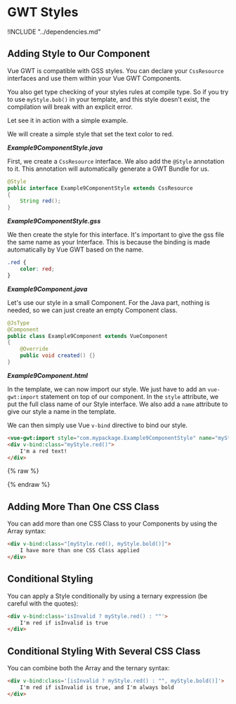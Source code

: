 # GWT Styles

!INCLUDE "../dependencies.md"

## Adding Style to Our Component

Vue GWT is compatible with GSS styles.
You can declare your `CssResource` interfaces and use them within your Vue GWT Components.

You also get type checking of your styles rules at compile type.
So if you try to use `myStyle.bob()` in your template, and this style doesn't exist, the compilation will break with an explicit error.

Let see it in action with a simple example.

We will create a simple style that set the text color to red.

***Example9ComponentStyle.java***

First, we create a `CssResource` interface.
We also add the `@Style` annotation to it.
This annotation will automatically generate a GWT Bundle for us.

```java
@Style
public interface Example9ComponentStyle extends CssResource
{
    String red();
}
```

***Example9ComponentStyle.gss***

We then create the style for this interface.
It's important to give the gss file the same name as your Interface.
This is because the binding is made automatically by Vue GWT based on the name.

```css
.red {
    color: red;
}
```

***Example9Component.java***

Let's use our style in a small Component.
For the Java part, nothing is needed, so we can just create an empty Component class.

```java
@JsType
@Component
public class Example9Component extends VueComponent
{
    @Override
    public void created() {}
}
```

***Example9Component.html***

In the template, we can now import our style.
We just have to add an `vue-gwt:import` statement on top of our component.
In the `style` attribute, we put the full class name of our Style interface.
We also add a `name` attribute to give our style a name in the template.

We can then simply use Vue `v-bind` directive to bind our style.

```html
<vue-gwt:import style="com.mypackage.Example9ComponentStyle" name="myStyle"/>
<div v-bind:class="myStyle.red()">
	I'm a red text!
</div>
```

{% raw %}
<p class="example-container" data-name="Live Example 9">
    <span id="example9"></span>
</p>
{% endraw %}

## Adding More Than One CSS Class

You can add more than one CSS Class to your Components by using the Array syntax:

```html
<div v-bind:class="[myStyle.red(), myStyle.bold()]">
	I have more than one CSS Class applied
</div>
```

## Conditional Styling

You can apply a Style conditionally by using a ternary expression (be careful with the quotes):

```html
<div v-bind:class='isInvalid ? myStyle.red() : ""'>
	I'm red if isInvalid is true 
</div>
```

## Conditional Styling With Several CSS Class

You can combine both the Array and the ternary syntax:
 
```html
<div v-bind:class='[isInvalid ? myStyle.red() : "", myStyle.bold()]'>
	I'm red if isInvalid is true, and I'm always bold
</div>
```